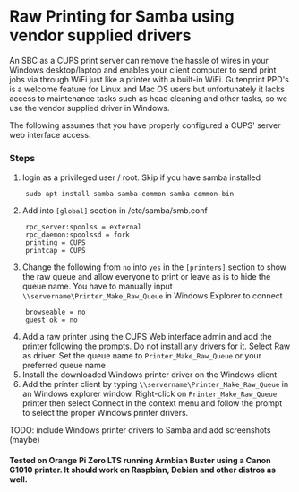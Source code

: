 # Raw Printing for Samba using vendor supplied drivers
An SBC as a CUPS print server can remove the hassle of wires in your Windows desktop/laptop and enables your client computer to send print jobs via through WiFi just like a printer with a built-in WiFi. Gutenprint PPD's is a welcome feature for Linux and Mac OS users but unfortunately it lacks access to maintenance tasks such as head cleaning and other tasks, so we use the vendor supplied driver in Windows.

The following assumes that you have properly configured a CUPS' server web interface access.

### Steps
1. login as a privileged user / root. Skip if you have samba installed
```
    sudo apt install samba samba-common samba-common-bin
```
2. Add into `[global]` section in /etc/samba/smb.conf
````
    rpc_server:spoolss = external
    rpc_daemon:spoolssd = fork
    printing = CUPS
    printcap = CUPS
````
3. Change the following from `no` into `yes` in the `[printers]` section to show the raw queue and allow everyone to print or leave as is to hide the queue name. You have to manually input `\\servername\Printer_Make_Raw_Queue` in Windows Explorer to connect
```
    browseable = no
    guest ok = no 
```
4. Add a raw printer using the CUPS Web interface admin and add the printer following the prompts. Do not install any drivers for it. Select Raw as driver. Set the queue name to `Printer_Make_Raw_Queue` or your preferred queue name
5. Install the downloaded Windows printer driver on the Windows client 
6. Add the printer client by typing `\\servername\Printer_Make_Raw_Queue` in an Windows explorer window. Right-click on `Printer_Make_Raw_Queue` printer then select Connect in the context menu and follow the prompt to select the proper Windows printer drivers. 

TODO: include Windows printer drivers to Samba and add screenshots (maybe)

#### Tested on Orange Pi Zero LTS running Armbian Buster using a Canon G1010 printer. It should work on Raspbian, Debian and other distros as well.

